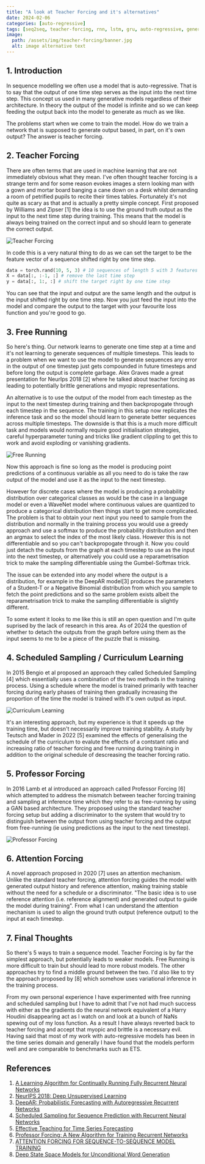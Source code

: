 ```yaml
---
title: "A look at Teacher Forcing and it's alternatives"
date: 2024-02-06
categories: [auto-regressive]
tags: [seq2seq, teacher-forcing, rnn, lstm, gru, auto-regressive, generative]
image:
  path: /assets/img/teacher-forcing/banner.jpg
  alt: image alternative text
---
```

## 1. Introduction  
In sequence modelling we often use a model that is auto-regressive. That is to say that the output of one time step serves as the input into the next time step. This concept us used in many generative models regardless of their architecture. In theory the output of the model is infinite and so we can keep feeding the output back into the model to generate as much as we like. 

The problems start when we come to train the model. How do we train a network that is supposed to generate output based, in part, on it's own output? The answer is teacher forcing. 

## 2. Teacher Forcing
There are often terms that are used in machine learning that are not immediately obvious what they mean. I've often thought teacher forcing is a strange term and for some reason evokes images a stern looking man with a gown and mortar board banging a cane down on a desk whilst demanding a room of petrified pupils to recite their times tables. Fortunately it's not quite as scary as that and is actually a pretty simple concept.  First proposed by Williams and Zipser [1] the idea is to use the ground truth output as the input to the next time step during training.  This means that the model is always being trained on the correct input and so should learn to generate the correct output. 


![Teacher Forcing](/assets/img/teacher-forcing/TeacherForcing.jpg)  

In code this is a very natural thing to do as we can set the target to be the feature vector of a sequence shifted right by one time step.

```python
data = torch.rand(10, 5, 3) # 10 sequences of length 5 with 3 features
X = data[:, :-1, :] # remove the last time step
y = data[:, 1:, :] # shift the target right by one time step
```

You can see that the input and output are the same length and the output is the input shifted right by one time step. Now you just feed the input into the model and compare the output to the target with your favourite loss function and you're good to go.

## 3. Free Running
So here's thing. Our network learns to generate one time step at a time and it's not learning to generate sequences of multiple timesteps. This leads to a problem when we want to use the model to generate sequences any error in the output of one timestep just gets compounded in future timesteps and before long the output is complete garbage. Alex Graves made a great presentation for NeurIps 2018 [2] where he talked about teacher forcing as leading to potentially brittle generations and myopic representations.

An alternative is to use the output of the model from each timestep as the input to the next timestep during training and then backpropogate through each timestep in the sequence. The training in this setup now replicates the inference task and so the model should learn to generate better sequences across multiple timesteps. The downside is that this is a much more difficult task and models would normally require good initialisation strategies, careful hyperparameter tuning and tricks like gradient clippling to get this to work and avoid exploding or vanishing gradients.

![Free Running](/assets/img/teacher-forcing/FreeRunning.jpg)  

Now this approach is fine so long as the model is producing point predictions of a continuous variable as all you need to do is take the raw output of the model and use it as the input to the next timestep. 

However for discrete cases where the model is producing a probability distribution over categorical classes as would be the case in a language model or even a WaveNet model where continuous values are quantized to produce a categorical distribution then things start to get more complicated. The problem is that to obtain your next input you need to sample from the distribution and normally in the training process you would use a greedy approach and use a softmax to produce the probability distribution and then an argmax to select the index of the most likely class. However this is not differentiable and so you can't backpropogate through it. Now you could just detach the outputs from the graph at each timestep to use as the input into the next timestep, or alternatively you could use a reparametrisation trick to make the sampling differentiable using the Gumbel-Softmax trick. 

The issue can be extended into any model where the output is a distribution, for example in the DeepAR model[3] produces the parameters of a Student-T or a Negative Binomial distribution from which you sample to fetch the point predictions and so the same problem exists albeit the reparametrisation trick to make the sampling differentiable is slightly different. 

To some extent it looks to me like this is still an open question and I'm quite suprised by the lack of research in this area. As of 2024 the question of whether to detach the outputs from the graph before using them as the input seems to me to be a piece of the puzzle that is missing.


## 4. Scheduled Sampling / Curriculum Learning
In 2015 Bengio et al proposed an approach they called Scheduled Sampling [4] which essentially uses a combination of the two methods in the training process. Using a schedule where the model is trained primarily with teacher forcing during early phases of training then gradually increasing the proportion of the time the model is trained with it's own output as input.

![Curriculum Learning](/assets/img/teacher-forcing/CurriculumLearning.jpg)  

It's an interesting approach, but my experience is that it speeds up the training time, but doesn't necessarily improve training stability.
A study by Teutsch and Mader in 2022 [5] examined the effects of generalising the schedule of the curriculum to evalute the effects of a contstant ratio and increasing ratio of teacher forcing and free running during training in addition to the original schedule of descreasing the teacher forcing ratio.


## 5. Professor Forcing
In 2016 Lamb et al introduced an approach called Professor Forcing [6] which attempted to address the mismatch between teacher forcing training and sampling at inference time which they refer to as free-running by using a GAN based architecture.  They proposed using the standard teacher forcing setup but adding a discriminator to the system that would try to distinguish between the output from using teacher forcing and the output from free-running (ie using predictions as the input to the next timestep). 

![Professor Forcing](/assets/img/teacher-forcing/ProfessorForcing.jpg)  


## 6. Attention Forcing
A novel approach proposed in 2020 [7] uses an attention mechanism. Unlike the standard teacher forcing, attention forcing guides the model with generated output history and reference attention, making training stable without the need for a schedule or a discriminator. "The basic idea is to use reference attention (i.e. reference alignment) and generated output to guide the model during training". From what I can understand the attention mechanism is used to align the ground truth output (reference output) to the input at each timestep.


## 7. Final Thoughts
So there's 5 ways to train a sequence model. Teacher Forcing is by far the simplest approach, but potentially leads to weaker models. Free Running is more difficult to train but should lead to more robust models. The other approaches try to find a middle ground between the two.  I'd also like to try the approach proposed by [8] which somehow uses variational inference in the training process.

From my own personal experience I have experimented with free running and scheduled sampling but I have to admit that I've not had much success with either as the gradients do the neural network equivalent of a Harry Houdini disappearing act as I watch on and look at a bunch of NaNs spewing out of my loss function. As a result I have always reverted back to teacher forcing and accept that myopic and brittle is a necessary evil. Having said that most of my work with auto-regressive models has been in the time series domain and generally I have found that the models perform well and are comparable to benchmarks such as ETS.



## References
1. [A Learning Algorithm for Continually Running Fully Recurrent Neural Networks](https://ieeexplore.ieee.org/document/6795228)
2. [NeurIPS 2018: Deep Unsupervised Learning](https://media.neurips.cc/Conferences/NIPS2018/Slides/Deep_Unsupervised_Learning.pdf)
3. [DeepAR: Probabilistic Forecasting with Autoregressive Recurrent Networks](https://arxiv.org/abs/1704.04110)
4. [Scheduled Sampling for Sequence Prediction with Recurrent Neural Networks](https://arxiv.org/abs/1506.03099)
5. [Effective Teaching for Time Series Forecasting](https://openreview.net/pdf?id=w3x20YEcQK)
6. [Professor Forcing: A New Algorithm for Training Recurrent Networks](https://arxiv.org/abs/1610.09038)
7. [ATTENTION FORCING FOR SEQUENCE-TO-SEQUENCE MODEL TRAINING](https://openreview.net/pdf?id=rJe5_CNtPB)
8. [Deep State Space Models for Unconditional Word Generation](https://arxiv.org/abs/1806.04550)


